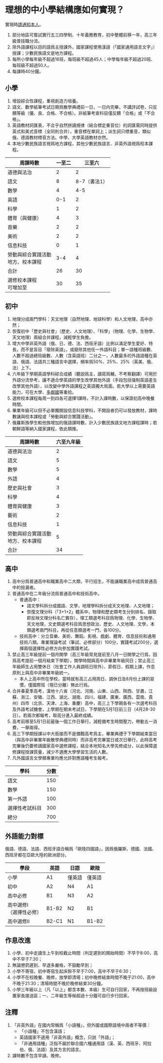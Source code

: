 # 理想的中小學結構應如何實現？
實現時[請通知本人](https://github.com/Guest-615695028/Guest-615695028/issues)。
1. 部分地區可嘗試實行五三四學制、十年義務教育，初中整體前移一年，高三年級普技職分流。
2. 除外語課程以目的語爲主授課外，國家課程使用漢語（「國家通用語言文字」）授課；少數民族語文是地方課程。
3. 每所小學每年級不超過16班，每班級不超過45人；中學每年級不超過20班、每班級不超過50人。
4. 每課時40分鐘。

## 小學
1. 增設綜合性課程，重視創造力培養。
2. 語文、數學紙筆考試日期爲散學典禮前一日，一日内完畢，不講評試卷，只反饋等級（優、良、合格、不合格）。非紙筆考查科目僅反饋「合格」或「不合格」。
3. 英語教材詞匯表，不合乎自然拼讀規律（結合標定重音位）的詞匯需同時提供英式和美式音標（全同則合并），重音標在單詞上；派生詞只標重音，類似俄、德語教材標音方法。中學、大學英語教材亦然。
4. 本地少數民族語言視爲地方課程，其他少數民族語言、非英外語視爲校本課程。

|周課時數|一至二|三至六
|-|-|-
|道德與法治|2|2
|語文|8|8-7（書法1）
|數學|4|4-5
|英語|0-1|2
|科學|1|2
|體育（與健康）|4|3
|音樂|2|2
|美術|2|2
|信息科技|0|1
|勞動與綜合實踐活動<br>地方、校本課程|3-4|4
|合計|26|30
|選修校本課程<br>可增加至|30|35

## 初中
1. 地理分成兩門學科：天文地理（自然地理、地球科學）和人文地理，高中亦然；
2. 恢復初中「歷史與社會」（歷史、人文地理）、「科學」（物理、化學、生物學、天文地理）兩組合并課程，減輕學生負擔。
3. 增大中學非英外語（俄、日、德、法、西班牙語）比例以滿足學生愛好、特長，而不是盲目「廢除英語」，或廢除其他任一外語科目；單一語種班級數、人數不超過總班級數、人數（含英語班）二分之一，人數最多的外語語種在英語、俄語、法語共三種語言中選擇，頻率爲50%、25%、25%（英美、俄、法）上下。
4. 六年級下學期英語學科綜合成績（聽説爲主，讀寫爲輔，不考察翻譯）可用於外語分流參考，讓不適合學英語的學生改學其他外語（手段包括强制英語差生改學其他外語），以改變中學外語課程之英語獨大局面。若大學以上需要英語能力，可在大學、[多鄰國](https://www.duolingo.com)等重拾。
5. 選修校本課程每周一到四各可選擇1課時，不計入課時數，以保證初高中晚餐時間。
6. 畢業年級可以但不必單獨開設信息科技學科，不開設者仍可以發放教材，課時數讓與校本課程或「勞動與綜合實踐活動」。
7. 俄羅斯族學生較他族增加的俄語課時數，計入少數民族語文地方課程課時；若朝鮮語等納入國家課程，依此類推。

|周課時數|六至九年級
|-|-
|道德與法治|2
|語文|5
|數學|5
|外語|4
|歷史與社會|3
|科學|4
|體育與健康|3
|藝術|2
|信息科技|1
|勞動與綜合實踐活動<br>地方、校本課程|5
|合計|34

## 高中
1. 高中分爲普通高中和職業高中二大類，平行招生，不能讓職業高中成爲普通高中的撿漏者。
2. 普通高中在二年級分流爲普通高中和技術高中。
   - 普通高中：
      - 語文學科拆分成國語、文學，地理學科拆分成天文地理、人文地理；
      - 恢復文理分科（「3+1+2」體系中，物理和歷史類考生分别排名、錄取即反映文理分科名亡實存），理工類選考科目爲物理、化學、生物學、天文地理，文史類選考科目爲思想政治、歷史、人文地理、文學，本類選考兩門科目，再從任意類選考一門，各100分。
   - 技術高中：分立音樂、美術、舞蹈、影視、戲劇、體育、信息技術和通用技術八類。專業理論考試（筆試、必修部分）100分，實踐考試200分，選擇兩個選擇性必修方向參加實踐考試。
3. 禁止高三年級提前一個月開學（高三年級常見提前至八月一日開學之行爲，因爲高考提前一個月結束下學期），開學時間與高中非畢業年級同日；禁止高三年級師生占用雙休日（社會工作人員調班日除外）、節假日、假期上課，作息原則上與高中非畢業年級統一。
   - 本人上高中所在學校，當時就有高三占用周日、調休日及8月份上課的習慣，僅國際班（現已分離）無此行爲。
4. 合并春夏季高考，漢地十八省（河北、河南、山東、山西、陝西、甘肅，江蘇、浙江、安徽、江西、湖北、湖南、四川、福建、廣東、廣西、雲南、貴州）四市（北京、天津、上海、重慶）高中，高三上下學期各有一次選考科目及外語考試機會，上學期在期末考試日，下學期在5月1日前三日（4月28-30日）。若兩次都報考，取高分進入最終成績。
5. 高考前移至5月1日前最後一個工作日舉行，減輕備考生時間壓力，帶動五一消費，一舉兩得。
6. 高三下學期授課以中大銜接而不是備戰高考爲主，畢業典禮于下學期結束當日（與高中非畢業年級散學典禮同時）而非高考完畢當日或次日舉行，此時高考完畢後仍要修讀國家高中選修課程，結合本地知名大學先修成分，以此保障選修課程授課質量，減少不適應大學學習生活的人數。
7. 凡外國語言文學類專業均應允許對應語種考生報考。

|學科|分數
|-|-
|語文|150
|數學|150
|第一外語|100
|選擇性考試科目|300
|總分|700

## 外語能力對標
俄語、德語、法語、西班牙語合稱爲「歐陸四國語」，因爲俄羅斯、德國、法國、西班牙都在亞歐大陸的歐洲部分。

|學段|英語|日語|歐陸
|-|-|-|-
|小學|A1|僅英語|僅英語
|初中|A2|N4|A1
|高中必修|B1|N3|A2
|高中選修I<br>（選擇性必修）|B1-B2|N2|B1
|高中選修II|B2-C1|N1|B1-B2

## 作息改進
1. 小學、初中走讀生上午到校截止時間（判定遲到的開始時間）不早于8:00，高中不早于7:30；
2. 無論懲罰遲到、早退多嚴格，不鼓勵早到；
3. 小學不寄宿，初中寄宿生起床鈴不早于7:00，高中不早于6:30；
4. 小學不在校晚餐、晚修，放學即清場；初中晚修結束時間不晚于21:00，高中不晚于21:30；清場時間不晚於晚修結束30分鐘。
5. 小學三年級以上（凡「以上」都含本數、本級）生可自行回家，不再按班級設置家長接送區；一、二年級生等候超過十分鐘可自行步行回家。

## 注釋
1. 「非英外語」在國内常稱爲「小語種」，但外國或國際語境中兩者不等價：
   * 「小語種」不包含漢語；
   * 英語國家不適用「非英外語」概念，只説「外語」；
   * 「非通用語種」泛指不屬於聯合國六種通用語（漢、英、西班牙、阿拉伯、俄、法語）及其方言的語言。
2. 課時數不包含早讀、晚修。
